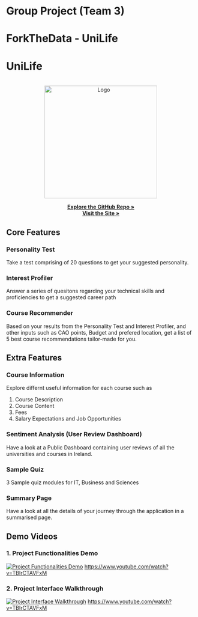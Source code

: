# Group Project (Team 3)

# ForkTheData - UniLife




<!-- Project Title -->
# UniLife

<!-- PROJECT LOGO -->

<br />
<div align = "center">
  <a href="https://www.unilife.ml">
    <img src="https://unilifethumbnails.s3.eu-west-1.amazonaws.com/images/splash.png" alt="Logo" width="300rem">
  </a>
 <p align="center">
    <a href="https://github.com/sanvidpunde/MyUniLifeSimulation"><strong>Explore the GitHub Repo »</strong></a>
    <br />
    <a href="https://www.unilife.ml"><strong>Visit the Site »</strong></a>
  </p>
</div>

## Core Features

### Personality Test
Take a test comprising of 20 questions to get your suggested personality.

### Interest Profiler
Answer a series of quesitons regarding your technical skills and proficiencies to get a suggested career path

### Course Recommender
Based on your results from the Personality Test and Interest Profiler, and other inputs such as CAO points, Budget and prefered location, get a list of 5 best course recommendations tailor-made for you.


## Extra Features

### Course Information
Explore differnt useful information for each course such as
1.  Course Description
2.  Course Content
3.  Fees
4.  Salary Expectations and Job Opportunities

### Sentiment Analysis (User Review Dashboard)

Have a look at a Public Dashboard containing user reviews of all the universities and courses in Ireland.

### Sample Quiz

3 Sample quiz modules for IT, Business and Sciences

### Summary Page

Have a look at all the details of your journey through the application in a summarised page.


## Demo Videos


### 1. Project Functionalities Demo

[![Project Functionalities Demo](https://i.postimg.cc/d1ChtGyz/Screenshot-2022-12-14-182909.jpg)](https://www.youtube.com/watch?v=TBIrCTAVFxM "Project Functionalities Demo - Click to Watch!")
https://www.youtube.com/watch?v=TBIrCTAVFxM


### 2. Project Interface Walkthrough

[![Project Interface Walkthrough](https://i.postimg.cc/NF2dpJZ5/newweewew.jpg)](https://www.youtube.com/watch?v=TBIrCTAVFxM "Project Interface Walkthrough - Click to Watch!")
https://www.youtube.com/watch?v=TBIrCTAVFxM

